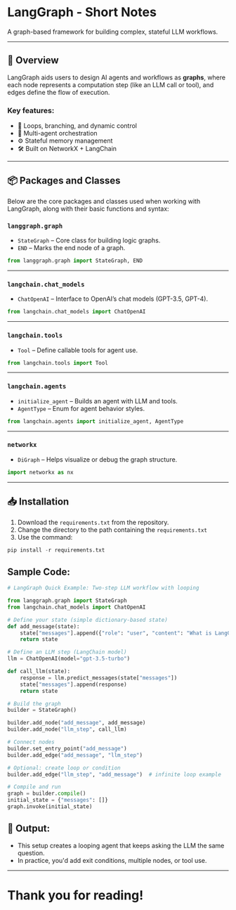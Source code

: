 # LangGraph - Short Notes

A graph-based framework for building complex, stateful LLM workflows.

---

## 🚀 Overview

LangGraph aids users to design AI agents and workflows as **graphs**, where each node represents a computation step (like an LLM call or tool), and edges define the flow of execution.

### Key features:
- 🔄 Loops, branching, and dynamic control
- 🧠 Multi-agent orchestration
- ⚙️ Stateful memory management
- 🛠️ Built on NetworkX + LangChain

---

## 📦 Packages and Classes

Below are the core packages and classes used when working with LangGraph, along with their basic functions and syntax:

### `langgraph.graph`
- `StateGraph` – Core class for building logic graphs.
- `END` – Marks the end node of a graph.

```python
from langgraph.graph import StateGraph, END
```

---

### `langchain.chat_models`
- `ChatOpenAI` – Interface to OpenAI’s chat models (GPT-3.5, GPT-4).

```python
from langchain.chat_models import ChatOpenAI
```

---

### `langchain.tools`
- `Tool` – Define callable tools for agent use.

```python
from langchain.tools import Tool
```

---

### `langchain.agents`
- `initialize_agent` – Builds an agent with LLM and tools.
- `AgentType` – Enum for agent behavior styles.

```python
from langchain.agents import initialize_agent, AgentType
```

---

### `networkx`
- `DiGraph` – Helps visualize or debug the graph structure.

```python
import networkx as nx
```

---

## 📥 Installation

1. Download the `requirements.txt` from the repository.
2. Change the directory to the path containing the `requirements.txt`
3. Use the command:

```python
pip install -r requirements.txt
```

## Sample Code:

```python
# LangGraph Quick Example: Two-step LLM workflow with looping

from langgraph.graph import StateGraph
from langchain.chat_models import ChatOpenAI

# Define your state (simple dictionary-based state)
def add_message(state):
    state["messages"].append({"role": "user", "content": "What is LangGraph?"})
    return state

# Define an LLM step (LangChain model)
llm = ChatOpenAI(model="gpt-3.5-turbo")

def call_llm(state):
    response = llm.predict_messages(state["messages"])
    state["messages"].append(response)
    return state

# Build the graph
builder = StateGraph()

builder.add_node("add_message", add_message)
builder.add_node("llm_step", call_llm)

# Connect nodes
builder.set_entry_point("add_message")
builder.add_edge("add_message", "llm_step")

# Optional: create loop or condition
builder.add_edge("llm_step", "add_message")  # infinite loop example

# Compile and run
graph = builder.compile()
initial_state = {"messages": []}
graph.invoke(initial_state)
```

## 📝 Output:

 - This setup creates a looping agent that keeps asking the LLM the same question.
 - In practice, you'd add exit conditions, multiple nodes, or tool use.

---

# Thank you for reading!
